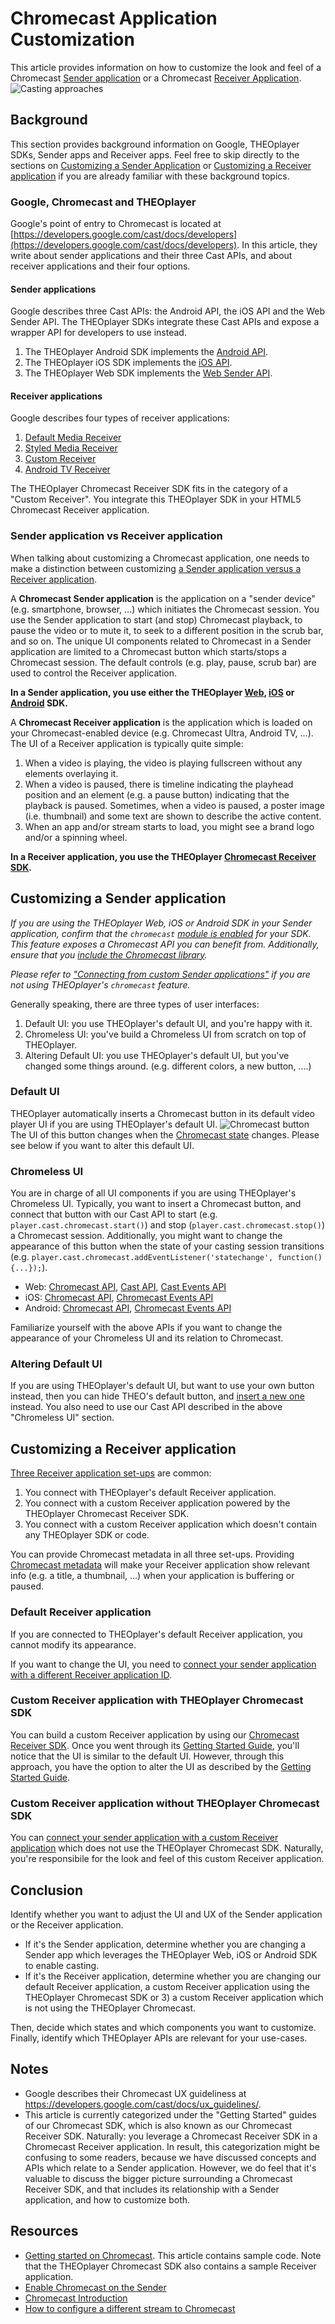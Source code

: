 # Chromecast Application Customization

This article provides information on how to customize the look and feel of a Chromecast [Sender application](https://developers.google.com/cast/glossary#sender) or a Chromecast [Receiver Application](https://developers.google.com/cast/glossary#receiver).
![Casting approaches](../../../assets/img/casting-approaches.png 'Casting approaches')

## Background

This section provides background information on Google, THEOplayer SDKs, Sender apps and Receiver apps. Feel free to skip
directly to the sections on [Customizing a Sender Application](#customizing-a-sender-application) or [Customizing a Receiver application](#customizing-a-receiver-application)
if you are already familiar with these background topics.

### Google, Chromecast and THEOplayer

Google's point of entry to Chromecast is located at [https://developers.google.com/cast/docs/developers](https://developers.google.com/cast/docs/developers). In this article, they write about sender applications and
their three Cast APIs, and about receiver applications and their four options.

#### Sender applications

Google describes three Cast APIs: the Android API, the iOS API and the Web Sender API. The THEOplayer SDKs integrate these Cast APIs and expose a wrapper API for developers to use instead.

1. The THEOplayer Android SDK implements the [Android API](https://developers.google.com/android/reference/com/google/android/gms/cast/package-summary).
2. The THEOplayer iOS SDK implements the [iOS API](https://developers.google.com/cast/docs/reference/ios).
3. The THEOplayer Web SDK implements the [Web Sender API](https://developers.google.com/cast/docs/reference/web_sender).

#### Receiver applications

Google describes four types of receiver applications:

1. [Default Media Receiver](https://developers.google.com/cast/docs/web_receiver#default_media_web_receiver)
2. [Styled Media Receiver](https://developers.google.com/cast/docs/styled_receiver)
3. [Custom Receiver](https://developers.google.com/cast/docs/web_receiver#custom_web_receiver)
4. [Android TV Receiver](https://developers.google.com/cast/docs/android_tv_receiver)

The THEOplayer Chromecast Receiver SDK fits in the category of a "Custom Receiver". You integrate this THEOplayer SDK in your HTML5 Chromecast Receiver application.

### Sender application vs Receiver application

When talking about customizing a Chromecast application, one needs to make a distinction between customizing [a Sender application versus a Receiver application](../../../how-to-guides/03-cast/01-chromecast/00-introduction.md).

A **Chromecast Sender application** is the application on a "sender device" (e.g. smartphone, browser, ...) which initiates
the Chromecast session. You use the Sender application to start (and stop) Chromecast playback, to pause the video or to mute it,
to seek to a different position in the scrub bar, and so on.
The unique UI components related to Chromecast in a Sender application are limited to a Chromecast button which starts/stops a Chromecast session.
The default controls (e.g. play, pause, scrub bar) are used to control the Receiver application.

**In a Sender application, you use either the THEOplayer [Web](https://www.theoplayer.com/sdk/html5), [iOS](https://www.theoplayer.com/sdk/ios) or [Android](https://www.theoplayer.com/sdk/android) SDK.**

A **Chromecast Receiver application** is the application which is loaded on your Chromecast-enabled device (e.g. Chromecast Ultra, Android TV, ...).
The UI of a Receiver application is typically quite simple:

1. When a video is playing, the video is playing fullscreen without any elements overlaying it.
2. When a video is paused, there is timeline indicating the playhead position and an element (e.g. a pause button)
   indicating that the playback is paused. Sometimes, when a video is paused, a poster image (i.e. thumbnail) and some text are shown
   to describe the active content.
3. When an app and/or stream starts to load, you might see a brand logo and/or a spinning wheel.

**In a Receiver application, you use the THEOplayer [Chromecast Receiver SDK](https://www.theoplayer.com/sdk/chromecast).**

## Customizing a Sender application

_If you are using the THEOplayer Web, iOS or Android SDK in your Sender application, confirm that the `chromecast` [module is enabled](../../../faq/53-theoplayer-features-modules.md) for your SDK.
This feature exposes a Chromecast API you can benefit from. Additionally, ensure that you [include the Chromecast library](../../../how-to-guides/03-cast/01-chromecast/06-enable-chromecast-on-the-sender.md)._

_Please refer to
["Connecting from custom Sender applications"](../../../how-to-guides/03-cast/01-chromecast/01-connecting-from-custom-sender-applications.md)
if you are not using THEOplayer's `chromecast` feature._

Generally speaking, there are three types of user interfaces:

1. Default UI: you use THEOplayer's default UI, and you're happy with it.
2. Chromeless UI: you've build a Chromeless UI from scratch on top of THEOplayer.
3. Altering Default UI: you use THEOplayer's default UI, but you've changed some things around. (e.g. different colors, a new button, ....)

### Default UI

THEOplayer automatically inserts a Chromecast button in its default video player UI if you are using THEOplayer's default UI.
![Chromecast button](../../../assets/img/chromecast-active.png 'Chromecast button')
The UI of this button changes when the [Chromecast state](pathname:///theoplayer/v9/api-reference/web/types/CastState.html) changes.
Please see below if you want to alter this default UI.

### Chromeless UI

You are in charge of all UI components if you are using THEOplayer's Chromeless UI.
Typically, you want to insert a Chromecast button, and connect that button with our Cast API to start
(e.g. `player.cast.chromecast.start()`) and stop (`player.cast.chromecast.stop()`) a Chromecast session. Additionally, you might want to change the appearance of this
button when the state of your casting session transitions (e.g. `player.cast.chromecast.addEventListener('statechange', function() {...});`).

- Web: [Chromecast API](pathname:///theoplayer/v9/api-reference/web/interfaces/Chromecast.html), [Cast API](pathname:///theoplayer/v9/api-reference/web/interfaces/VendorCast.html), [Cast Events API](pathname:///theoplayer/v9/api-reference/web/interfaces/VendorCastEventMap.html)
- iOS: [Chromecast API](pathname:///theoplayer/v9/api-reference/ios/Protocols/Chromecast.html), [Chromecast Events API](pathname:///theoplayer/v9/api-reference/ios/ChromeCast%20Events.html#/s:13THEOplayerSDK16StateChangeEventC)
- Android: [Chromecast API](pathname:///theoplayer/v9/api-reference/android/com/theoplayer/android/api/cast/chromecast/Chromecast.html), [Chromecast Events API](pathname:///theoplayer/v9/api-reference/android/com/theoplayer/android/api/event/chromecast/CastStateChangeEvent.html)

Familiarize yourself with the above APIs if you want to change the appearance of your Chromeless UI and its relation to Chromecast.

### Altering Default UI

If you are using THEOplayer's default UI, but want to use your own button instead, then you can hide THEO's default button, and [insert a new one](../../../how-to-guides/11-ui/07-how-to-insert-a-button.md) instead. You also need to use our Cast API described in the above "Chromeless UI" section.

## Customizing a Receiver application

[Three Receiver application set-ups](../../../how-to-guides/03-cast/01-chromecast/00-introduction.md) are common:

1. You connect with THEOplayer's default Receiver application.
2. You connect with a custom Receiver application powered by the THEOplayer Chromecast Receiver SDK.
3. You connect with a custom Receiver application which doesn't contain any THEOplayer SDK or code.

You can provide Chromecast metadata in all three set-ups. Providing [Chromecast metadata](pathname:///theoplayer/v9/api-reference/web/interfaces/SourceDescription.html#metadata) will make your Receiver application show relevant info (e.g. a title, a thumbnail, ...) when
your application is buffering or paused.

### Default Receiver application

If you are connected to THEOplayer's default Receiver application, you cannot modify its appearance.

If you want to change the UI, you need to [connect your sender application with a different Receiver application ID](../../../how-to-guides/03-cast/01-chromecast/01-connecting-from-custom-sender-applications.md).

### Custom Receiver application with THEOplayer Chromecast SDK

You can build a custom Receiver application by using our [Chromecast Receiver SDK](https://www.theoplayer.com/sdk/chromecast).
Once you went through its [Getting Started Guide](../../../getting-started/01-sdks/06-chromecast/00-getting-started.md), you'll notice
that the UI is similar to the default UI. However, through this approach, you have the option to alter the UI as described by the [Getting Started Guide](../../../getting-started/01-sdks/06-chromecast/00-getting-started.md#optional-alter-default-ui).

### Custom Receiver application without THEOplayer Chromecast SDK

You can [connect your sender application with a custom Receiver application](../../../how-to-guides/03-cast/01-chromecast/01-connecting-from-custom-sender-applications.md) which does not use the THEOplayer Chromecast SDK.
Naturally, you're responsibile for the look and feel of this custom Receiver application.

## Conclusion

Identify whether you want to adjust the UI and UX of the Sender application or the Receiver application.

- If it's the Sender application, determine whether you are changing
  a Sender app which leverages the THEOplayer Web, iOS or Android SDK to enable casting.
- If it's the Receiver application, determine whether you are changing our default Receiver application,
  a custom Receiver application using the THEOplayer Chromecast SDK or 3) a custom Receiver application which is not using the THEOplayer Chromecast.

Then, decide which states and which components you want to customize. Finally, identify which THEOplayer APIs are relevant
for your use-cases.

## Notes

- Google describes their Chromecast UX guideliness at https://developers.google.com/cast/docs/ux_guidelines/.
- This article is currently categorized under the "Getting Started" guides of our Chromecast SDK, which is also known as our Chromecast Receiver SDK.
  Naturally: you leverage a Chromecast Receiver SDK in a Chromecast Receiver application. In result, this categorization might be confusing to some readers,
  because we have discussed concepts and APIs which relate to a Sender application.
  However, we do feel that it's valuable to discuss the bigger picture surrounding a Chromecast Receiver SDK, and that includes its relationship
  with a Sender application, and how to customize both.

## Resources

- [Getting started on Chromecast](../../../getting-started/01-sdks/06-chromecast/00-getting-started.md). This article contains sample code. Note that the THEOplayer
  Chromecast SDK also contains a sample Receiver application.
- [Enable Chromecast on the Sender](../../../how-to-guides/03-cast/01-chromecast/06-enable-chromecast-on-the-sender.md)
- [Chromecast Introduction](../../../how-to-guides/03-cast/01-chromecast/00-introduction.md)
- [How to configure a different stream to Chromecast](../../../how-to-guides/03-cast/01-chromecast/03-how-to-configure-to-a-different-stream.md)
